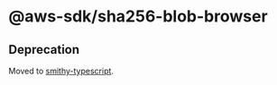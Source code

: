 # @aws-sdk/sha256-blob-browser

## Deprecation

Moved to [smithy-typescript](https://github.com/awslabs/smithy-typescript/tree/main/packages).